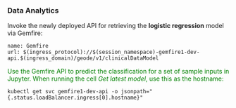 ### Data Analytics

Invoke the newly deployed API for retrieving the **logistic regression** model via Gemfire:
```
name: Gemfire
url: $(ingress_protocol)://$(session_namespace)-gemfire1-dev-api.$(ingress_domain)/geode/v1/clinicalDataModel
```

<font color="green">Use the Gemfire API to predict the classification for a set of sample inputs in Jupyter. When running the cell *Get latest model*, use this as the hostname:</font>
```execute
kubectl get svc gemfire1-dev-api -o jsonpath="{.status.loadBalancer.ingress[0].hostname}"
```
